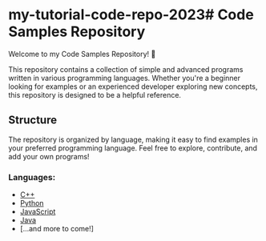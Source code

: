 # my-tutorial-code-repo-2023# Code Samples Repository

Welcome to my Code Samples Repository! 🚀

This repository contains a collection of simple and advanced programs written in various programming languages. Whether you're a beginner looking for examples or an experienced developer exploring new concepts, this repository is designed to be a helpful reference.

## Structure

The repository is organized by language, making it easy to find examples in your preferred programming language. Feel free to explore, contribute, and add your own programs!

### Languages:

- [C++](cpp/)
- [Python](python/)
- [JavaScript](javascript/)
- [Java](java/)
- [...and more to come!]


